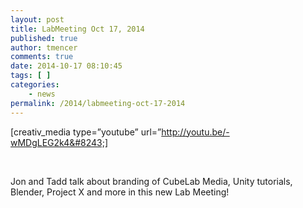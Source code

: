 ```yaml
---
layout: post
title: LabMeeting Oct 17, 2014
published: true
author: tmencer
comments: true
date: 2014-10-17 08:10:45
tags: [ ]
categories:
    - news
permalink: /2014/labmeeting-oct-17-2014
---
```

[creativ_media type=&#8221;youtube&#8221; url=&#8221;http://youtu.be/-wMDgLEG2k4&#8243;]

&nbsp;

Jon and Tadd talk about branding of CubeLab Media, Unity tutorials, Blender, Project X and more in this new Lab Meeting!

&nbsp;